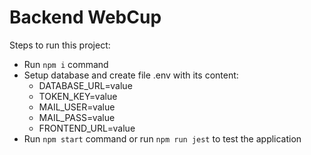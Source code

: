 # Backend WebCup

Steps to run this project:

* Run `npm i` command
* Setup database and create file .env with its content:
  * DATABASE_URL=value
  * TOKEN_KEY=value
  * MAIL_USER=value
  * MAIL_PASS=value
  * FRONTEND_URL=value
* Run `npm start` command or run `npm run jest` to test the application
